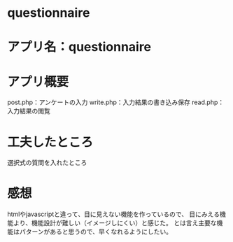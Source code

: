 # questionnaire

# アプリ名：questionnaire

# アプリ概要
post.php：アンケートの入力
write.php：入力結果の書き込み保存
read.php：入力結果の閲覧

# 工夫したところ
選択式の質問を入れたところ

# 感想
htmlやjavascriptと違って、目に見えない機能を作っているので、
目にみえる機能より、機能設計が難しい（イメージしにくい）と感じた。
とは言え主要な機能はパターンがあると思うので、早くなれるようにしたい。
